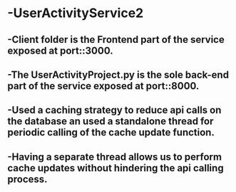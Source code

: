 # -UserActivityService2
 ## -Client folder is the Frontend part of the service exposed at  port::3000.
 ## -The UserActivityProject.py is the  sole back-end part of the service exposed at port::8000.
 ## -Used a caching strategy to reduce api calls on the database an used a standalone thread for periodic calling of the cache update function.
 ## -Having a separate thread allows us to perform cache updates without hindering the api calling process.
